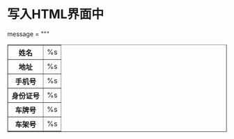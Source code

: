 # 写入HTML界面中
message = """
<html>
<body background="https://sun-mall-stage.oss-cn-shanghai.aliyuncs.com/1/material/45e5f0dc-c0aa-4e86-a968-a6697de6c820.jpg">
<table border="1">
    <tr>
        <th>姓名</th>
        <td>%s</td>
    </tr>
    <tr>
        <th>地址</th>
        <td>%s</td>
    </tr>
    <tr>
        <th>手机号</th>
        <td>%s</td>
    </tr>
    <tr>
        <th>身份证号</th>
        <td>%s</td>
    </tr>
    <tr>
        <th>车牌号</th>
        <td>%s</td>
    </tr>
    <tr>
        <th>车架号</th>
        <td>%s</td>
    </tr>
</table>
